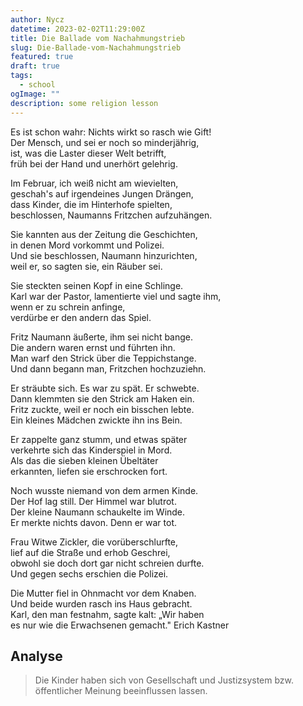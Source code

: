 ```yaml
---
author: Nycz
datetime: 2023-02-02T11:29:00Z
title: Die Ballade vom Nachahmungstrieb
slug: Die-Ballade-vom-Nachahmungstrieb
featured: true
draft: true
tags:
  - school
ogImage: ""
description: some religion lesson
---
```


Es ist schon wahr: Nichts wirkt so rasch wie Gift!\
Der Mensch, und sei er noch so minderjährig,\
ist, was die Laster dieser Welt betrifft,\
früh bei der Hand und unerhört gelehrig.

Im Februar, ich weiß nicht am wievielten,\
geschah's auf irgendeines Jungen Drängen,\
dass Kinder, die im Hinterhofe spielten,\
beschlossen, Naumanns Fritzchen aufzuhängen.

Sie kannten aus der Zeitung die Geschichten,\
in denen Mord vorkommt und Polizei.\
Und sie beschlossen, Naumann hinzurichten,\
weil er, so sagten sie, ein Räuber sei.

Sie steckten seinen Kopf in eine Schlinge.\
Karl war der Pastor, lamentierte viel und sagte ihm,\
wenn er zu schrein anfinge,\
verdürbe er den andern das Spiel.

Fritz Naumann äußerte, ihm sei nicht bange.\
Die andern waren ernst und führten ihn.\
Man warf den Strick über die Teppichstange.\
Und dann begann man, Fritzchen hochzuziehn.

Er sträubte sich. Es war zu spät. Er schwebte.\
Dann klemmten sie den Strick am Haken ein.\
Fritz zuckte, weil er noch ein bisschen lebte.\
Ein kleines Mädchen zwickte ihn ins Bein.

Er zappelte ganz stumm, und etwas später\
verkehrte sich das Kinderspiel in Mord.\
Als das die sieben kleinen Übeltäter\
erkannten, liefen sie erschrocken fort.

Noch wusste niemand von dem armen Kinde.\
Der Hof lag still. Der Himmel war blutrot.\
Der kleine Naumann schaukelte im Winde.\
Er merkte nichts davon. Denn er war tot.

Frau Witwe Zickler, die vorüberschlurfte,\
lief auf die Straße und erhob Geschrei,\
obwohl sie doch dort gar nicht schreien durfte.\
Und gegen sechs erschien die Polizei.

Die Mutter fiel in Ohnmacht vor dem Knaben.\
Und beide wurden rasch ins Haus gebracht.\
Karl, den man festnahm, sagte kalt: „Wir haben\
es nur wie die Erwachsenen gemacht." Erich Kastner

## Analyse

> Die Kinder haben sich von Gesellschaft und Justizsystem bzw. öffentlicher Meinung beeinflussen lassen.
